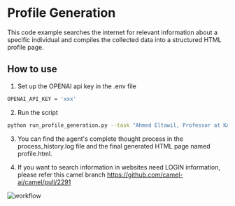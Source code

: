 # Profile Generation

This code example searches the internet for relevant information about a specific individual and compiles the collected
data into a structured HTML profile page.

## How to use

1. Set up the OPENAI api key in the .env file

```bash
OPENAI_API_KEY = 'xxx'
```

2. Run the script

```bash
python run_profile_generation.py --task "Ahmed Eltawil, Professor at KAUST, Suggested Websites:..."
```

3. You can find the agent's complete thought process in the process_history.log file and the final generated HTML page named profile.html.

4. If you want to search information in websites need LOGIN information, please refer this camel branch https://github.com/camel-ai/camel/pull/2291

![workflow](https://github.com/user-attachments/assets/70820c77-2101-4c15-af4b-4bd06e8c5429)
